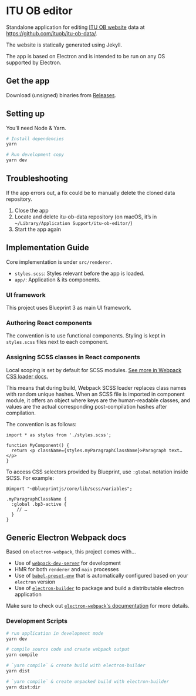 # ITU OB editor

Standalone application for editing [ITU OB website](https://ituob.org) data at https://github.com/ituob/itu-ob-data/.

The website is statically generated using Jekyll.

The app is based on Electron and is intended to be run on any OS supported by Electron.

## Get the app

Download (unsigned) binaries from [Releases](https://github.com/ituob/itu-ob-editor/releases/).

## Setting up

You’ll need Node & Yarn.

```bash
# Install dependencies
yarn

# Run development copy
yarn dev
```

## Troubleshooting

If the app errors out, a fix could be to manually delete the cloned data repository.

1. Close the app
2. Locate and delete itu-ob-data repository
   (on macOS, it’s in `~/Library/Application Support/itu-ob-editor/`)
3. Start the app again

## Implementation Guide

Core implementation is under `src/renderer`.

* `styles.scss`: Styles relevant before the app is loaded.
* `app/`: Application & its components.

### UI framework

This project uses Blueprint 3 as main UI framework.

### Authoring React components

The convention is to use functional components.
Styling is kept in `styles.scss` files next to each component.

### Assigning SCSS classes in React components

Local scoping is set by default for SCSS modules.
[See more in Webpack CSS loader docs.](https://github.com/webpack-contrib/css-loader#scope)

This means that during build, Webpack SCSS loader replaces class names
with random unique hashes.
When an SCSS file is imported in component module, it offers an object
where keys are the human-readable classes,
and values are the actual corresponding post-compilation hashes after compilation.

The convention is as follows:

```
import * as styles from './styles.scss';

function MyComponent() {
  return <p className={styles.myParagraphClassName}>Paragraph text…</p>
}
```

To access CSS selectors provided by Blueprint, use `:global` notation inside SCSS.
For example:

```
@import "~@blueprintjs/core/lib/scss/variables";

.myParagraphClassName {
  :global .bp3-active {
    // …
  }
}
```

## Generic Electron Webpack docs

Based on `electron-webpack`, this project comes with...

* Use of [`webpack-dev-server`](https://github.com/webpack/webpack-dev-server) for development
* HMR for both `renderer` and `main` processes
* Use of [`babel-preset-env`](https://github.com/babel/babel-preset-env) that is automatically configured based on your `electron` version
* Use of [`electron-builder`](https://github.com/electron-userland/electron-builder) to package and build a distributable electron application

Make sure to check out [`electron-webpack`'s documentation](https://webpack.electron.build/) for more details.

### Development Scripts

```bash
# run application in development mode
yarn dev

# compile source code and create webpack output
yarn compile

# `yarn compile` & create build with electron-builder
yarn dist

# `yarn compile` & create unpacked build with electron-builder
yarn dist:dir
```
